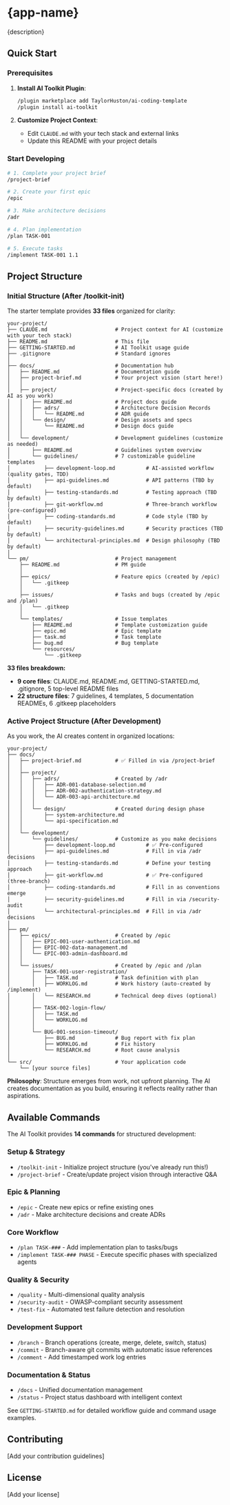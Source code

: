 # {app-name}

{description}

## Quick Start

### Prerequisites

1. **Install AI Toolkit Plugin**:
   ```bash
   /plugin marketplace add TaylorHuston/ai-coding-template
   /plugin install ai-toolkit
   ```

2. **Customize Project Context**:
   - Edit `CLAUDE.md` with your tech stack and external links
   - Update this README with your project details

### Start Developing

```bash
# 1. Complete your project brief
/project-brief

# 2. Create your first epic
/epic

# 3. Make architecture decisions
/adr

# 4. Plan implementation
/plan TASK-001

# 5. Execute tasks
/implement TASK-001 1.1
```

## Project Structure

### Initial Structure (After /toolkit-init)

The starter template provides **33 files** organized for clarity:

```
your-project/
├── CLAUDE.md                      # Project context for AI (customize with your tech stack)
├── README.md                      # This file
├── GETTING-STARTED.md             # AI Toolkit usage guide
├── .gitignore                     # Standard ignores
│
├── docs/                          # Documentation hub
│   ├── README.md                  # Documentation guide
│   ├── project-brief.md           # Your project vision (start here!)
│   │
│   ├── project/                   # Project-specific docs (created by AI as you work)
│   │   ├── README.md              # Project docs guide
│   │   ├── adrs/                  # Architecture Decision Records
│   │   │   └── README.md          # ADR guide
│   │   └── design/                # Design assets and specs
│   │       └── README.md          # Design docs guide
│   │
│   └── development/               # Development guidelines (customize as needed)
│       ├── README.md              # Guidelines system overview
│       └── guidelines/            # 7 customizable guideline templates
│           ├── development-loop.md          # AI-assisted workflow (quality gates, TDD)
│           ├── api-guidelines.md            # API patterns (TBD by default)
│           ├── testing-standards.md         # Testing approach (TBD by default)
│           ├── git-workflow.md              # Three-branch workflow (pre-configured)
│           ├── coding-standards.md          # Code style (TBD by default)
│           ├── security-guidelines.md       # Security practices (TBD by default)
│           └── architectural-principles.md  # Design philosophy (TBD by default)
│
└── pm/                            # Project management
    ├── README.md                  # PM guide
    │
    ├── epics/                     # Feature epics (created by /epic)
    │   └── .gitkeep
    │
    ├── issues/                    # Tasks and bugs (created by /epic and /plan)
    │   └── .gitkeep
    │
    └── templates/                 # Issue templates
        ├── README.md              # Template customization guide
        ├── epic.md                # Epic template
        ├── task.md                # Task template
        ├── bug.md                 # Bug template
        └── resources/
            └── .gitkeep
```

**33 files breakdown:**
- **9 core files**: CLAUDE.md, README.md, GETTING-STARTED.md, .gitignore, 5 top-level README files
- **22 structure files**: 7 guidelines, 4 templates, 5 documentation READMEs, 6 .gitkeep placeholders

### Active Project Structure (After Development)

As you work, the AI creates content in organized locations:

```
your-project/
├── docs/
│   ├── project-brief.md           # ✅ Filled in via /project-brief
│   │
│   ├── project/
│   │   ├── adrs/                  # Created by /adr
│   │   │   ├── ADR-001-database-selection.md
│   │   │   ├── ADR-002-authentication-strategy.md
│   │   │   └── ADR-003-api-architecture.md
│   │   │
│   │   └── design/                # Created during design phase
│   │       ├── system-architecture.md
│   │       └── api-specification.md
│   │
│   └── development/
│       └── guidelines/            # Customize as you make decisions
│           ├── development-loop.md          # ✅ Pre-configured
│           ├── api-guidelines.md            # Fill in via /adr decisions
│           ├── testing-standards.md         # Define your testing approach
│           ├── git-workflow.md              # ✅ Pre-configured (three-branch)
│           ├── coding-standards.md          # Fill in as conventions emerge
│           ├── security-guidelines.md       # Fill in via /security-audit
│           └── architectural-principles.md  # Fill in via /adr decisions
│
├── pm/
│   ├── epics/                     # Created by /epic
│   │   ├── EPIC-001-user-authentication.md
│   │   ├── EPIC-002-data-management.md
│   │   └── EPIC-003-admin-dashboard.md
│   │
│   └── issues/                    # Created by /epic and /plan
│       ├── TASK-001-user-registration/
│       │   ├── TASK.md            # Task definition with plan
│       │   ├── WORKLOG.md         # Work history (auto-created by /implement)
│       │   └── RESEARCH.md        # Technical deep dives (optional)
│       │
│       ├── TASK-002-login-flow/
│       │   ├── TASK.md
│       │   └── WORKLOG.md
│       │
│       └── BUG-001-session-timeout/
│           ├── BUG.md             # Bug report with fix plan
│           ├── WORKLOG.md         # Fix history
│           └── RESEARCH.md        # Root cause analysis
│
└── src/                           # Your application code
    └── [your source files]
```

**Philosophy**: Structure emerges from work, not upfront planning. The AI creates documentation as you build, ensuring it reflects reality rather than aspirations.

## Available Commands

The AI Toolkit provides **14 commands** for structured development:

### Setup & Strategy
- `/toolkit-init` - Initialize project structure (you've already run this!)
- `/project-brief` - Create/update project vision through interactive Q&A

### Epic & Planning
- `/epic` - Create new epics or refine existing ones
- `/adr` - Make architecture decisions and create ADRs

### Core Workflow
- `/plan TASK-###` - Add implementation plan to tasks/bugs
- `/implement TASK-### PHASE` - Execute specific phases with specialized agents

### Quality & Security
- `/quality` - Multi-dimensional quality analysis
- `/security-audit` - OWASP-compliant security assessment
- `/test-fix` - Automated test failure detection and resolution

### Development Support
- `/branch` - Branch operations (create, merge, delete, switch, status)
- `/commit` - Branch-aware git commits with automatic issue references
- `/comment` - Add timestamped work log entries

### Documentation & Status
- `/docs` - Unified documentation management
- `/status` - Project status dashboard with intelligent context

See `GETTING-STARTED.md` for detailed workflow guide and command usage examples.

## Contributing

[Add your contribution guidelines]

## License

[Add your license]
